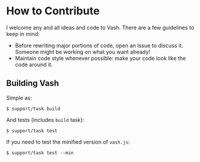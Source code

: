 How to Contribute
=================

I welcome any and all ideas and code to Vash. There are a few guidelines to keep in mind:

* Before rewriting major portions of code, open an Issue to discuss it. Someone might be working on what you want already!
* Maintain code style whenever possible: make your code look like the code around it.

Building Vash
-------------

Simple as:

	$ support/task build

And tests (includes `build` task):

	$ support/task test

If you need to test the minified version of `vash.js`:

	$ support/task test --min


